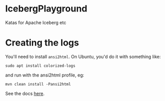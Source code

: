 # IcebergPlayground
Katas for Apache Iceberg etc

# Creating the logs
You'll need to install `ansi2html`. On Ubuntu, you'd do it with something like:

`sudo apt install colorized-logs`

and run with the ansi2html profile, eg:

`mvn clean install -Pansi2html`

See the docs [here](https://phillhenry.github.io/IcebergPlayground/index.html).
